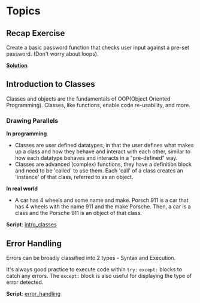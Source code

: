 # Topics

## Recap Exercise
Create a basic password function that checks user input against a pre-set password. (Don't worry about loops).

**[Solution](https://github.com/hsrwrobotics/Robotics_club_lectures/blob/master/Week%203/Monday/recap%20exercise.py)**

## Introduction to Classes
Classes and objects are the fundamentals of OOP(Object Oriented Programming). Classes, like functions, enable code re-usability, and more. 

### Drawing Parallels
**In programming**
- Classes are user defined datatypes, in that the user defines what makes up a class and how they behave and interact with each other, similar to how each datatype behaves and interacts in a "pre-defined" way.
- Classes are advanced (complex) functions, they have a definition block and need to be 'called' to use them. Each 'call' of a class creates an 'instance' of that class, referred to as an object.

**In real world**
- A car has 4 wheels and some name and make. Porsch 911 is a car that has 4 wheels with the name 911 and the make Porsche. Then, a car is a class and the Porsche 911 is an object of that class.

**Script**: [intro_classes](https://github.com/hsrwrobotics/Robotics_club_lectures/blob/master/Week%203/Monday/intro_class.py)


## Error Handling
Errors can be broadly classified into 2 types - Syntax and Execution.

It's always good practice to execute code within `try:` `except:` blocks to catch any errors. The `except:` block is also useful for displaying the type of error detected.

**Script**: [error_handling](https://github.com/hsrwrobotics/Robotics_club_lectures/blob/master/Week%203/Monday/error_handling.py)

